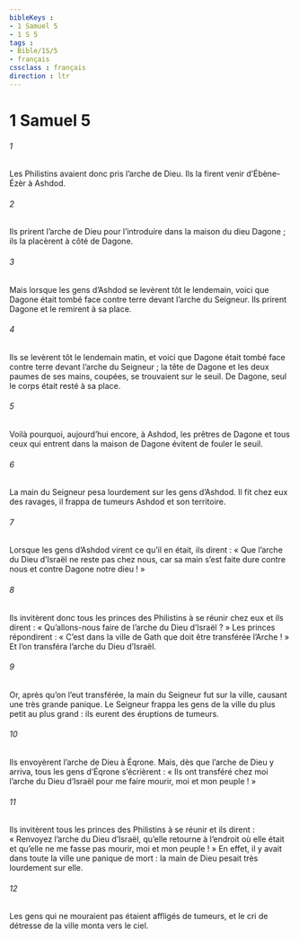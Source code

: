```yaml
---
bibleKeys : 
- 1 Samuel 5
- 1 S 5
tags : 
- Bible/1S/5
- français
cssclass : français
direction : ltr
---
```


# 1 Samuel 5

###### 1
Les Philistins avaient donc pris l’arche de Dieu. Ils la firent venir d’Ébène-Ézèr à Ashdod.
###### 2
Ils prirent l’arche de Dieu pour l’introduire dans la maison du dieu Dagone ; ils la placèrent à côté de Dagone.
###### 3
Mais lorsque les gens d’Ashdod se levèrent tôt le lendemain, voici que Dagone était tombé face contre terre devant l’arche du Seigneur. Ils prirent Dagone et le remirent à sa place.
###### 4
Ils se levèrent tôt le lendemain matin, et voici que Dagone était tombé face contre terre devant l’arche du Seigneur ; la tête de Dagone et les deux paumes de ses mains, coupées, se trouvaient sur le seuil. De Dagone, seul le corps était resté à sa place.
###### 5
Voilà pourquoi, aujourd’hui encore, à Ashdod, les prêtres de Dagone et tous ceux qui entrent dans la maison de Dagone évitent de fouler le seuil.
###### 6
La main du Seigneur pesa lourdement sur les gens d’Ashdod. Il fit chez eux des ravages, il frappa de tumeurs Ashdod et son territoire.
###### 7
Lorsque les gens d’Ashdod virent ce qu’il en était, ils dirent : « Que l’arche du Dieu d’Israël ne reste pas chez nous, car sa main s’est faite dure contre nous et contre Dagone notre dieu ! »
###### 8
Ils invitèrent donc tous les princes des Philistins à se réunir chez eux et ils dirent : « Qu’allons-nous faire de l’arche du Dieu d’Israël ? » Les princes répondirent : « C’est dans la ville de Gath que doit être transférée l’Arche ! » Et l’on transféra l’arche du Dieu d’Israël.
###### 9
Or, après qu’on l’eut transférée, la main du Seigneur fut sur la ville, causant une très grande panique. Le Seigneur frappa les gens de la ville du plus petit au plus grand : ils eurent des éruptions de tumeurs.
###### 10
Ils envoyèrent l’arche de Dieu à Éqrone. Mais, dès que l’arche de Dieu y arriva, tous les gens d’Éqrone s’écrièrent : « Ils ont transféré chez moi l’arche du Dieu d’Israël pour me faire mourir, moi et mon peuple ! »
###### 11
Ils invitèrent tous les princes des Philistins à se réunir et ils dirent : « Renvoyez l’arche du Dieu d’Israël, qu’elle retourne à l’endroit où elle était et qu’elle ne me fasse pas mourir, moi et mon peuple ! » En effet, il y avait dans toute la ville une panique de mort : la main de Dieu pesait très lourdement sur elle.
###### 12
Les gens qui ne mouraient pas étaient affligés de tumeurs, et le cri de détresse de la ville monta vers le ciel.
